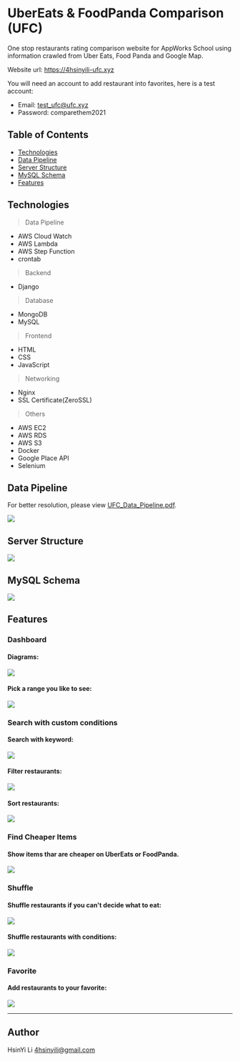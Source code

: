 # UberEats & FoodPanda Comparison (UFC)

One stop restaurants rating comparison website for AppWorks School using information crawled from Uber Eats, Food Panda and Google Map.

Website url: https://4hsinyili-ufc.xyz

You will need an account to add restaurant into favorites, here is a test account:
* Email: test_ufc@ufc.xyz
* Password: comparethem2021

## Table of Contents
* [Technologies](##Technologies)
* [Data Pipeline](#Data-Pipeline)
* [Server Structure](#Server-Structure)
* [MySQL Schema](#MySQL-Schema)
* [Features](#Features)

## Technologies
> Data Pipeline
* AWS Cloud Watch
* AWS Lambda
* AWS Step Function
* crontab

> Backend
* Django

> Database
* MongoDB
* MySQL

> Frontend
* HTML
* CSS
* JavaScript

> Networking
* Nginx
* SSL Certificate(ZeroSSL)

> Others
* AWS EC2
* AWS RDS
* AWS S3
* Docker
* Google Place API
* Selenium


## Data Pipeline
For better resolution, please view [UFC_Data_Pipeline.pdf](https://appworks-school-hsinyili.s3.ap-northeast-1.amazonaws.com/UFC_Data_Pipeline.pdf).

![](ReadmeMaterial/UFC_Data_Pipeline.png)

## Server Structure
![](ReadmeMaterial/Server_Structure.png)
## MySQL Schema
![](ReadmeMaterial/MySQL_DB_Schema.png)
## Features
### Dashboard
#### Diagrams:

![](ReadmeMaterial/dashboard_view.gif)

#### Pick a range you like to see:

![](ReadmeMaterial/dashboard_pick_date_range.gif)

### Search with custom conditions

#### Search with keyword:

![](ReadmeMaterial/dinerlist_search_keyword.gif)

#### Filter restaurants:

![](ReadmeMaterial/dinerlist_filter.gif)

#### Sort restaurants:

![](ReadmeMaterial/dinerlist_sort.gif)

### Find Cheaper Items
#### Show items thar are cheaper on UberEats or FoodPanda.

![](ReadmeMaterial/dinerinfo_cheaper.gif)

### Shuffle
#### Shuffle restaurants if you can't decide what to eat:

![](ReadmeMaterial/dinerlist_shuffle.gif)

#### Shuffle restaurants with conditions:
![](ReadmeMaterial/dinerlist_shuffle_with_condition.gif)
### Favorite
#### Add restaurants to your favorite:

![](ReadmeMaterial/favorite.gif)

----

## Author

HsinYi Li 4hsinyili@gmail.com
